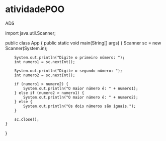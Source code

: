 # atividadePOO
ADS


import java.util.Scanner;

public class App {
    public static void main(String[] args) {
        Scanner sc = new Scanner(System.in);

        System.out.println("Digite o primeiro número: ");
        int numero1 = sc.nextInt();

        System.out.println("Digite o segundo número: ");
        int numero2 = sc.nextInt();

        if (numero1 > numero2) {
            System.out.println("O maior número é: " + numero1);
        } else if (numero2 > numero1) {
            System.out.println("O maior número é: " + numero2);
        } else {
            System.out.println("Os dois números são iguais.");
        }

        sc.close();
    }
}

